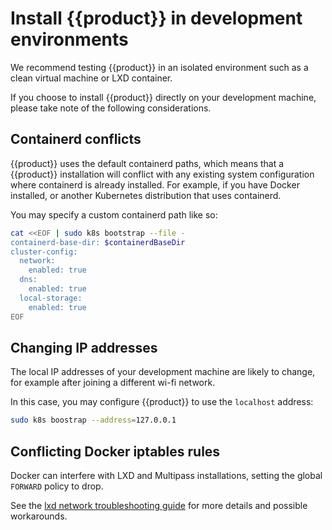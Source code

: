 # Install {{product}} in development environments

We recommend testing {{product}} in an isolated environment such as a clean
virtual machine or LXD container.

If you choose to install {{product}} directly on your development machine,
please take note of the following considerations.

## Containerd conflicts

{{product}} uses the default containerd paths, which means that a {{product}}
installation will conflict with any existing system configuration where
containerd is already installed. For example, if you have Docker installed,
or another Kubernetes distribution that uses containerd.

You may specify a custom containerd path like so:

```bash
cat <<EOF | sudo k8s bootstrap --file -
containerd-base-dir: $containerdBaseDir
cluster-config:
  network:
    enabled: true
  dns:
    enabled: true
  local-storage:
    enabled: true
EOF
```

## Changing IP addresses

The local IP addresses of your development machine are likely to change,
for example after joining a different wi-fi network.

In this case, you may configure {{product}} to use the ``localhost`` address:

```bash
sudo k8s boostrap --address=127.0.0.1
```

## Conflicting Docker iptables rules

Docker can interfere with LXD and Multipass installations, setting the global
``FORWARD`` policy to drop.

See the [lxd network troubleshooting guide] for more details and possible
workarounds.

<!--LINKS -->
[lxd network troubleshooting guide]: https://documentation.ubuntu.com/lxd/en/latest/howto/network_bridge_firewalld/#prevent-connectivity-issues-with-lxd-and-docker
